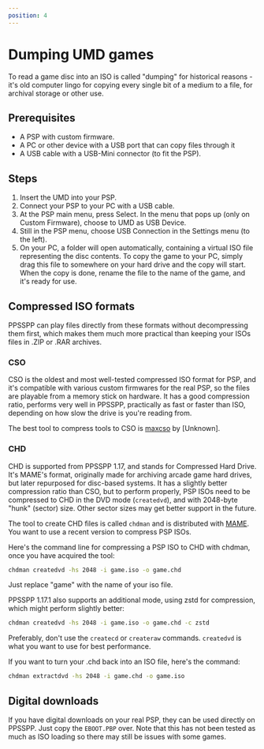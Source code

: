 ```yaml
---
position: 4
---
```

# Dumping UMD games

To read a game disc into an ISO is called "dumping" for historical reasons - it's old computer lingo for copying every single bit of a medium to a file, for archival storage or other use.

## Prerequisites

- A PSP with custom firmware.
- A PC or other device with a USB port that can copy files through it
- A USB cable with a USB-Mini connector (to fit the PSP).

## Steps

1. Insert the UMD into your PSP.
1. Connect your PSP to your PC with a USB cable.
1. At the PSP main menu, press Select. In the menu that pops up (only on Custom Firmware), choose to UMD as USB Device.
1. Still in the PSP menu, choose USB Connection in the Settings menu (to the left).
1. On your PC, a folder will open automatically, containing a virtual ISO file representing the disc contents. To copy the game to your PC, simply drag this file to somewhere on your hard drive and the copy will start. When the copy is done, rename the file to the name of the game, and it's ready for use.

## Compressed ISO formats

PPSSPP can play files directly from these formats without decompressing them first, which makes them much more practical than keeping your ISOs files in .ZIP or .RAR archives.

### CSO

CSO is the oldest and most well-tested compressed ISO format for PSP, and it's compatible with various custom firmwares for the real PSP, so the files are playable from a memory stick on hardware. It has a good compression ratio, performs very well in PPSSPP, practically as fast or faster than ISO, depending on how slow the drive is you're reading from.

The best tool to compress tools to CSO is [maxcso](https://github.com/unknownbrackets/maxcso/releases) by \[Unknown\].

### CHD

CHD is supported from PPSSPP 1.17, and stands for Compressed Hard Drive. It's MAME's format, originally made for archiving arcade game hard drives, but later repurposed for disc-based systems. It has a slightly better compression ratio than CSO, but to perform properly, PSP ISOs need to be compressed to CHD in the DVD mode (`createdvd`), and with 2048-byte "hunk" (sector) size. Other sector sizes may get better support in the future.

The tool to create CHD files is called `chdman` and is distributed with [MAME](https://www.mamedev.org/release.php). You want to use a recent version to compress PSP ISOs.

Here's the command line for compressing a PSP ISO to CHD with chdman, once you have acquired the tool:

```sh
chdman createdvd -hs 2048 -i game.iso -o game.chd
```

Just replace "game" with the name of your iso file.

PPSSPP 1.17.1 also supports an additional mode, using zstd for compression, which might perform slightly better:

```sh
chdman createdvd -hs 2048 -i game.iso -o game.chd -c zstd
```

Preferably, don't use the `createcd` or `createraw` commands. `createdvd` is what you want to use for best performance.

If you want to turn your .chd back into an ISO file, here's the command:

```sh
chdman extractdvd -hs 2048 -i game.chd -o game.iso
```

## Digital downloads

If you have digital downloads on your real PSP, they can be used directly on PPSSPP. Just copy the `EBOOT.PBP` over. Note that this has not been tested as much as ISO loading so there may still be issues with some games.
